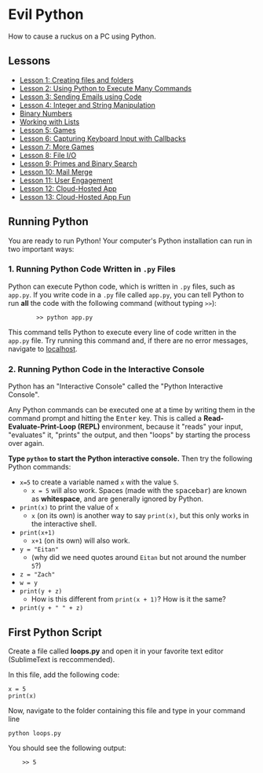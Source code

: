 # Evil Python

How to cause a ruckus on a PC using Python.

## Lessons

* [Lesson 1: Creating files and folders](https://zsiegel92.github.io/evilpython/lesson_1.html)
* [Lesson 2: Using Python to Execute Many Commands](https://zsiegel92.github.io/evilpython/lesson_2.html)
* [Lesson 3: Sending Emails using Code](https://zsiegel92.github.io/evilpython/lesson_3.html)
* [Lesson 4: Integer and String Manipulation](https://zsiegel92.github.io/evilpython/lesson_4.html)
* [Binary Numbers](https://zsiegel92.github.io/evilpython/binary_resources.html)
* [Working with Lists](https://zsiegel92.github.io/evilpython/list_assignments.html)
* [Lesson 5: Games](https://zsiegel92.github.io/evilpython/lesson_5.html)
* [Lesson 6: Capturing Keyboard Input with Callbacks](https://zsiegel92.github.io/evilpython/lesson_6.html)
* [Lesson 7: More Games](https://zsiegel92.github.io/evilpython/lesson_7.html)
* [Lesson 8: File I/O](https://zsiegel92.github.io/evilpython/lesson_8.html)
* [Lesson 9: Primes and Binary Search](https://zsiegel92.github.io/evilpython/lesson_9.html)
* [Lesson 10: Mail Merge](https://zsiegel92.github.io/evilpython/lesson_10.html)
* [Lesson 11: User Engagement](https://zsiegel92.github.io/evilpython/lesson_11.html)
* [Lesson 12: Cloud-Hosted App](https://zsiegel92.github.io/evilpython/lesson_12.html)
* [Lesson 13: Cloud-Hosted App Fun](https://zsiegel92.github.io/evilpython/lesson_13.html)

## Running Python

You are ready to run Python! Your computer's Python installation can run in two important ways:

### 1. Running Python Code Written in `.py` Files

Python can execute Python code, which is written in `.py` files, such as `app.py`. If you write code in a `.py` file called `app.py`, you can tell Python to run __all__ the code with the following command (without typing `>>`):

			>> python app.py

This command tells Python to execute every line of code written in the `app.py` file. Try running this command and, if there are no error messages, navigate to [localhost](localhost:5000).

### 2. Running Python Code in the Interactive Console

Python has an "Interactive Console" called the "Python Interactive Console".

Any Python commands can be executed one at a time by writing them in the command prompt and hitting the <kbd>Enter</kbd> key. This is called a __Read-Evaluate-Print-Loop (REPL)__ environment, because it "reads" your input, "evaluates" it, "prints" the output, and then "loops" by starting the process over again.


__Type `python` to start the Python interactive console.__ Then try the following Python commands:

* `x=5` to create a variable named `x` with the value `5`.
	* `x = 5` will also work. Spaces (made with the <kbd>spacebar</kbd>) are known as __whitespace__, and are generally ignored by Python.
* `print(x)` to print the value of `x`
	* `x` (on its own) is another way to say `print(x)`, but this only works in the interactive shell.
* `print(x+1)`
	* `x+1` (on its own) will also work.
* `y = "Eitan"`
	* (why did we need quotes around `Eitan` but not around the number `5`?)
* `z = "Zach"`
* `w = y`
* `print(y + z)`
	* How is this different from `print(x + 1)`? How is it the same?
* `print(y + " " + z)`




## First Python Script

Create a file called __loops.py__ and open it in your favorite text editor (SublimeText is reccommended).

In this file, add the following code:

	x = 5
	print(x)

Now, navigate to the folder containing this file and type in your command line

	python loops.py

You should see the following output:

		>> 5
